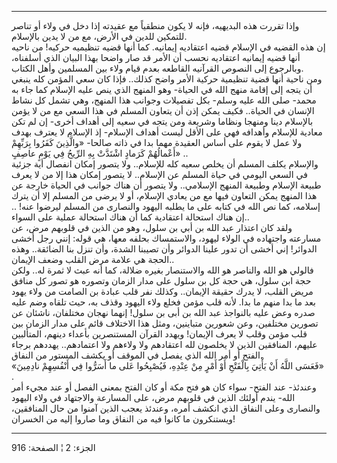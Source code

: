 ------------------------------------------------------------------------

وإذا تقررت هذه البديهيه، فإنه لا يكون منطقياً مع عقيدته إذا دخل في ولاء
أو تناصر للتمكين للدين في الأرض، مع من لا يدين بالإسلام.  
إن هذه القضيه في الإسلام قضيه اعتقاديه إيمانيه. كما أنها قضيه تنظيميه
حركيه! من ناحيه أنها قضيه إيمانيه اعتقاديه نحسب أن الأمر قد صار واضحا
بهذا البيان الذي أسلفناه، وبالرجوع إلى النصوص القرآنيه القاطعه بعدم قيام
ولاء بين المسلمين وأهل الكتاب.  
ومن ناحية أنها قضية تنظيمية حركية الأمر واضح كذلك.. فإذا كان سعي المؤمن
كله ينبغي أن يتجه إلى إقامة منهج الله في الحياة- وهو المنهج الذي ينص
عليه الإسلام كما جاء به محمد- صلى الله عليه وسلم- بكل تفصيلات وجوانب هذا
المنهج، وهي تشمل كل نشاط الإنسان في الحياة.. فكيف يمكن إذن أن يتعاون
المسلم في هذا السعي مع من لا يؤمن بالإسلام دينا ومنهجا ونظاما وشريعة ومن
يتجه في سعيه إلى أهداف أخرى- إن لم تكن معادية للإسلام وأهدافه فهي على
الأقل ليست أهداف الإسلام- إذ الإسلام لا يعترف بهدف ولا عمل لا يقوم على
أساس العقيدة مهما بدا في ذاته صالحا- «والَّذِينَ كَفَرُوا بِرَبِّهِمْ أَعْمالُهُمْ كَرَمادٍ
اشْتَدَّتْ بِهِ الرِّيحُ فِي يَوْمٍ عاصِفٍ» ..  
والإسلام يكلف المسلم أن يخلص سعيه كله للإسلام.. ولا يتصور إمكان انفصال
أية جزئية في السعي اليومي في حياة المسلم عن الإسلام.. لا يتصور إمكان هذا
إلا من لا يعرف طبيعة الإسلام وطبيعة المنهج الإسلامي.. ولا يتصور أن هناك
جوانب في الحياة خارجة عن هذا المنهج يمكن التعاون فيها مع من يعادي
الإسلام، أو لا يرضى من المسلم إلا أن يترك إسلامه، كما نص الله في كتابه
على ما يطلبه اليهود والنصارى من المسلم ليرضوا عنه! .. إن هناك استحالة
اعتقادية كما أن هناك استحالة عملية على السواء..  
ولقد كان اعتذار عبد الله بن أبي بن سلول، وهو من الذين في قلوبهم مرض، عن
مسارعته واجتهاده في الولاء ليهود، والاستمساك بحلفه معها، هي قوله: إنني
رجل أخشى الدوائر! إني أخشى أن تدور علينا الدوائر وأن تصيبنا الشدة، وأن
تنزل بنا الضائقة.. وهذه الحجة هي علامة مرض القلب وضعف الإيمان..  
فالولي هو الله والناصر هو الله والاستنصار بغيره ضلالة، كما أنه عبث لا
ثمرة له.. ولكن حجة ابن سلول، هي حجة كل بن سلول على مدار الزمان وتصوره هو
تصور كل منافق مريض القلب، لا يدرك حقيقة الإيمان.. وكذلك نفر قلب عبادة بن
الصامت من ولاء يهود بعد ما بدا منهم ما بدا. لأنه قلب مؤمن فخلع ولاء
اليهود وقذف به، حيث تلقاه وضم عليه صدره وعض عليه بالنواجذ عبد الله بن
أبى بن سلول! إنهما نهجان مختلفان، ناشئان عن تصورين مختلفين، وعن شعورين
متباينين، ومثل هذا الاختلاف قائم على مدار الزمان بين قلب مؤمن وقلب لا
يعرف الإيمان! ويهدد القرآن المستنصرين بأعداء دينهم، المتألبين عليهم،
المنافقين الذين لا يخلصون لله اعتقادهم ولا ولاءهم ولا اعتمادهم.. يهددهم
برجاء الفتح أو أمر الله الذي يفصل في الموقف أو يكشف المستور من النفاق.  
«فَعَسَى اللَّهُ أَنْ يَأْتِيَ بِالْفَتْحِ أَوْ أَمْرٍ مِنْ عِنْدِهِ، فَيُصْبِحُوا عَلى ما أَسَرُّوا فِي أَنْفُسِهِمْ
نادِمِينَ» .  
وعندئذ- عند الفتح- سواء كان هو فتح مكة أو كان الفتح بمعنى الفصل أو عند
مجيء أمر الله- يندم أولئك الذين في قلوبهم مرض، على المسارعة والاجتهاد في
ولاء اليهود والنصارى وعلى النفاق الذي انكشف أمره، وعندئذ يعجب الذين
آمنوا من حال المنافقين، ويستنكرون ما كانوا فيه من النفاق وما صاروا إليه
من الخسران!

------------------------------------------------------------------------

الجزء: 2 ¦ الصفحة: 916
